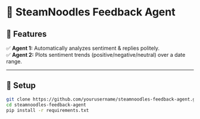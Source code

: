# 🍜 SteamNoodles Feedback Agent

## 📌 Features
✅ **Agent 1:** Automatically analyzes sentiment & replies politely.  
✅ **Agent 2:** Plots sentiment trends (positive/negative/neutral) over a date range.  

---

## 🚀 Setup
```bash
git clone https://github.com/yourusername/steamnoodles-feedback-agent.git
cd steamnoodles-feedback-agent
pip install -r requirements.txt
